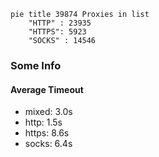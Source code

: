 
```mermaid
pie title 39874 Proxies in list
    "HTTP" : 23935
    "HTTPS": 5923
    "SOCKS" : 14546
```

### Some Info
#### Average Timeout

- mixed: 3.0s
- http: 1.5s
- https: 8.6s
- socks: 6.4s